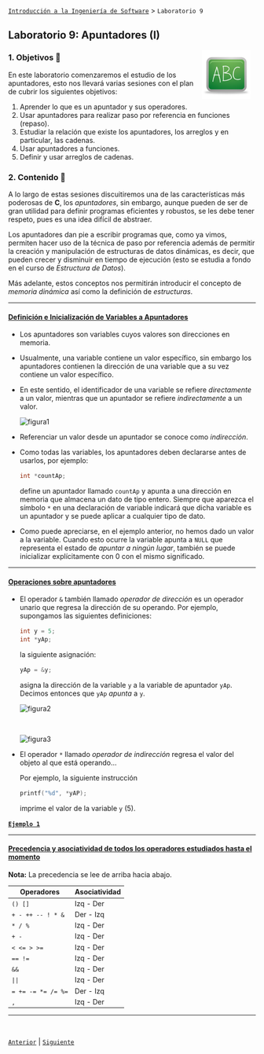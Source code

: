 [`Introducción a la Ingeniería de Software`](../README.md) > `Laboratorio 9`

## Laboratorio 9: Apuntadores (I)

<img src="../imagenes/pizarron.png" align="right" height="100" width="100" hspace="10">

### 1. Objetivos :dart:

En este laboratorio comenzaremos el estudio de los apuntadores, esto nos llevará varias sesiones con el plan de cubrir los siguientes objetivos:

1. Aprender lo que es un apuntador y sus operadores.
1. Usar apuntadores para realizar paso por referencia en funciones (repaso).
1. Estudiar la relación que existe los apuntadores, los arreglos y en particular, las cadenas.
1. Usar apuntadores a funciones.
1. Definir y usar arreglos de cadenas.

### 2. Contenido :blue_book:

A lo largo de estas sesiones discuitiremos una de las características más poderosas de __C__, los *apuntadores*, sin embargo, aunque pueden de ser de gran utilidad para definir programas eficientes y robustos, se les debe tener respeto, pues es una idea difícil de abstraer.

Los apuntadores dan pie a escribir programas que, como ya vimos, permiten hacer uso de la técnica de paso por referencia además de permitir la creación y manipulación de estructuras de datos dinámicas, es decir, que pueden crecer y disminuir en tiempo de ejecución (esto se estudia a fondo en el curso de *Estructura de Datos*).

Más adelante, estos conceptos nos permitirán introducir el concepto de *memoria dinámica* así como la definición de *estructuras*.

---

#### <ins>Definición e Inicialización de Variables a Apuntadores</ins>

- Los apuntadores son variables cuyos valores son direcciones en memoria.

- Usualmente, una variable contiene un valor específico, sin embargo los apuntadores contienen la dirección de una variable que a su vez contiene un valor específico.

- En este sentido, el identificador de una variable se refiere *directamente* a un valor, mientras que un apuntador se refiere *indirectamente* a un valor.

   ![figura1](imagenes/figura1.png)

- Referenciar un valor desde un apuntador se conoce como *indirección*.

- Como todas las variables, los apuntadores deben declararse antes de usarlos, por ejemplo:

   ```c
   int *countAp;
   ```

   define un apuntador llamado `countAp` y apunta a una dirección en memoria que almacena un dato de tipo entero. Siempre que aparezca el símbolo `*` en una declaración de variable indicará que dicha variable es un apuntador y se puede aplicar a cualquier tipo de dato.

- Como puede apreciarse, en el ejemplo anterior, no hemos dado un valor a la variable. Cuando esto ocurre la variable apunta a `NULL` que representa el estado de *apuntar a ningún lugar*, también se puede inicializar explícitamente con 0 con el mismo significado.


---

#### <ins>Operaciones sobre apuntadores</ins>

- El operador `&` también llamado *operador de dirección* es un operador unario que regresa la dirección de su operando. Por ejemplo, supongamos las siguientes definiciones:

   ```c
   int y = 5;
   int *yAp;
   ```

   la siguiente asignación:

   ```c
   yAp = &y;
   ```

   asigna la dirección de la variable `y` a la variable de apuntador `yAp`. Decimos entonces que `yAp` *apunta* a `y`.

   ![figura2](imagenes/figura2.png)

   <br/>

   ![figura3](imagenes/figura3.png)

- El operador `*` llamado *operador de indirección* regresa el valor del objeto al que está operando... 

   Por ejemplo, la siguiente instrucción

   ```c
   printf("%d", *yAP);
   ```

   imprime el valor de la variable `y` (5). 

**[`Ejemplo 1`](ejemplo01/README.md)**

---

#### <ins>Precedencia y asociatividad de todos los operadores estudiados hasta el momento</ins>

**Nota:** La precedencia se lee de arriba hacia abajo.

| Operadores | Asociatividad | 
| ---------- | ------------- |
| `() []`    | Izq - Der     | 
| `+ - ++ -- ! * &` | Der - Izq |
| `* / %` | Izq - Der |
| `+ -` | Izq - Der |
| `< <= > >=` | Izq - Der |
| `== !=` | Izq - Der |
| `&&` | Izq - Der |
| `\|\|` | Izq - Der |
| `= += -= *= /= %=` | Der - Izq |
| `,` | Izq - Der |

---

<br/>

[`Anterior`](../laboratorio08/README.md) | [`Siguiente`](../laboratorio10/README.md)
